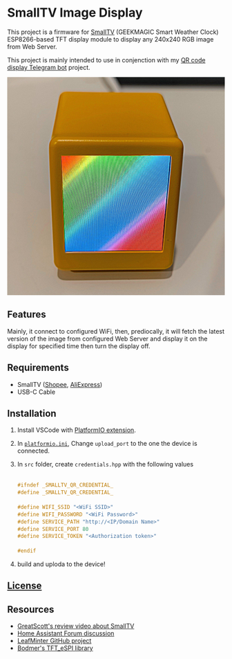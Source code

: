# SmallTV Image Display

This project is a firmware for [SmallTV](https://github.com/GeekMagicClock/smalltv) (GEEKMAGIC Smart Weather Clock) ESP8266-based TFT display module to display any 240x240 RGB image from Web Server.

This project is mainly intended to use in conjenction with my [QR code display Telegram bot](https://github.com/itpcc/qr-display-telegram-bot) project.

![Sample display from the project](./sample.jpg)

## Features

Mainly, it connect to configured WiFi, then, prediocally, it will fetch the latest version of the image from configured Web Server and display it on the display for specified time then turn the display off.

## Requirements

- SmallTV ([Shopee](https://s.shopee.co.th/8KcMGf7r1M), [AliExpress](https://www.aliexpress.com/item/1005004679769445.html))
- USB-C Cable

## Installation

1. Install VSCode with [PlatformIO extension](https://docs.platformio.org/en/latest/platforms/espressif8266.html).
2. In [`platformio.ini`](./platformio.ini), Change `upload_port` to the one the device is connected.
3. In `src` folder, create `credentials.hpp` with the following values

    ```cpp

    #ifndef _SMALLTV_QR_CREDENTIAL_
    #define _SMALLTV_QR_CREDENTIAL_

    #define WIFI_SSID "<WiFi SSID>"
    #define WIFI_PASSWORD "<WiFi Password>"
    #define SERVICE_PATH "http://<IP/Domain Name>"
    #define SERVICE_PORT 80
    #define SERVICE_TOKEN "<Authorization token>"

    #endif

    ```

4. build and uploda to the device!

## [License](./LICENSE)

## Resources

- [GreatScott's review video about SmallTV](https://youtu.be/bvLeIsqz1zc?t=262)
- [Home Assistant Forum discussion](https://community.home-assistant.io/t/installing-esphome-on-geekmagic-smart-weather-clock-smalltv-pro/618029/1)
- [LeafMinter GitHub project](https://github.com/matteocrippa/leafminer)
- [Bodmer's TFT_eSPI library](https://github.com/matteocrippa/leafminer)
